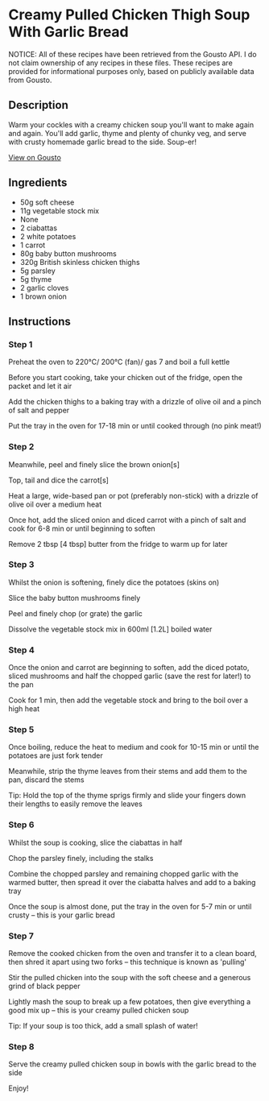 # Creamy Pulled Chicken Thigh Soup With Garlic Bread

NOTICE: All of these recipes have been retrieved from the Gousto API. I do not claim ownership of any recipes in these files. These recipes are provided for informational purposes only, based on publicly available data from Gousto.

## Description

Warm your cockles with a creamy chicken soup you'll want to make again and again. You'll add garlic, thyme and plenty of chunky veg, and serve with crusty homemade garlic bread to the side. Soup-er!

[View on Gousto](https://www.gousto.co.uk/recipes/cookbook/creamy-pulled-chicken-soup-with-garlic-bread)

## Ingredients

- 50g soft cheese
- 11g vegetable stock mix
- None
- 2 ciabattas
- 2 white potatoes
- 1 carrot
- 80g baby button mushrooms
- 320g British skinless chicken thighs
- 5g parsley
- 5g thyme
- 2 garlic cloves
- 1 brown onion

## Instructions


### Step 1

Preheat the oven to 220°C/ 200°C (fan)/ gas 7 and boil a full kettle

Before you start cooking, take your chicken out of the fridge, open the packet and let it air

Add the chicken thighs to a baking tray with a drizzle of olive oil and a pinch of salt and pepper

Put the tray in the oven for 17-18 min or until cooked through (no pink meat!)


### Step 2

Meanwhile, peel and finely slice the brown onion<span class="text-danger">[s]</span>

Top, tail and dice the carrot<span class="text-danger">[s]</span>

Heat a large, wide-based pan or pot (preferably non-stick) with a drizzle of olive oil over a medium heat

Once hot, add the sliced onion and diced carrot with a pinch of salt and cook for 6-8 min or until beginning to soften

Remove 2 tbsp <span class="text-danger">[4 tbsp]</span> butter from the fridge to warm up for later


### Step 3

Whilst the onion is softening, finely dice the potatoes (skins on)

Slice the baby button mushrooms finely

Peel and finely chop (or grate) the garlic

Dissolve the vegetable stock mix in 600ml<span class="text-danger"> [1.2L]</span> boiled water


### Step 4

Once the onion and carrot are beginning to soften, add the diced potato, sliced mushrooms and half the chopped garlic (save the rest for later!) to the pan

Cook for 1 min, then add the vegetable stock and bring to the boil over a high heat


### Step 5

Once boiling, reduce the heat to medium and cook for 10-15 min or until the potatoes are just fork tender

Meanwhile, strip the thyme leaves from their stems and add them to the pan, discard the stems

Tip: Hold the top of the thyme sprigs firmly and slide your fingers down their lengths to easily remove the leaves


### Step 6

Whilst the soup is cooking, slice the ciabattas in half

Chop the parsley finely, including the stalks

Combine the chopped parsley and remaining chopped garlic with the warmed butter, then spread it over the ciabatta halves and add to a baking tray

Once the soup is almost done, put the tray in the oven for 5-7 min or until crusty – this is your garlic bread


### Step 7

Remove the cooked chicken from the oven and transfer it to a clean board, then shred it apart using two forks – this technique is known as 'pulling'

Stir the pulled chicken into the soup with the soft cheese and a generous grind of black pepper

Lightly mash the soup to break up a few potatoes, then give everything a good mix up – this is your creamy pulled chicken soup

Tip: If your soup is too thick, add a small splash of water!

### Step 8

Serve the creamy pulled chicken soup in bowls with the garlic bread to the side

Enjoy!

